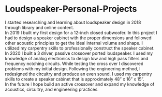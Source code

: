 # Loudspeaker-Personal-Projects

I started researching and learning about loudspeaker design in 2018 through library and online content.  
In 2019 I built my first design for a 12-inch closed subwoofer.  In this project I had to design a speaker cabinet with the proper dimensions and followed other acoustic principles to get the ideal internal volume and shape. I utilized my carpentry skills to professionally construct the speaker cabinet.  
In 2020 I built a 3 driver, passive crossover ported loudspeaker.  I used my knowledge of analog electronics to design low and high pass filters and frequency notching circuits. While testing the cross over I discovered problems with my initial design.  Following the engineering method, I redesigned the circuitry and produce an even sound.  I used my carpentry skills to create a speaker cabinet that is approximately 48” x 16” x 15”.  
In the future I hope build an active crossover and expand my knowledge of acoustics, circuitry, and engineering practices.
